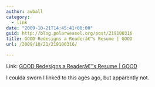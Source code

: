 ```yaml
---
author: awball
category:
  - link
date: "2009-10-21T14:45:41+00:00"
guid: http://blog.polarweasel.org/post/219100316
title: GOOD Redesigns a Readerâ€™s Resume | GOOD
url: /2009/10/21/219100316/

---
```

Link: [GOOD Redesigns a Readerâ€™s Resume \| GOOD](http://www.good.is/post/good-redesigns-a-readers-resume/)

I coulda sworn I linked to this ages ago, but apparently not.
